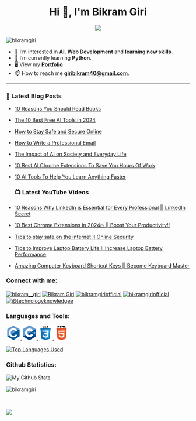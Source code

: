<h1 align="center">Hi 👋, I'm Bikram Giri</h1>
<!-- <h3 align="center">A Computer Science Student</h3> -->

<p align="center">
  <a href="https://github.com/bikramgiri"><img src="https://readme-typing-svg.herokuapp.com/?size=21&center=true&vCenter=true&width=560&height=45&lines=A+Computer+Science+Student"></a>
</p>

<p align="left"> <img src="https://komarev.com/ghpvc/?username=bikramgiri&label=Profile%20views&color=0e75b6&style=flat" alt="bikramgiri" /> </p>

- 👀 I’m interested in **AI**, **Web Development** and **learning new skills**.
- 🌱 I’m currently learning **Python**.
- 🖥️ View my **[Portfolio](https://bikram-giri.com.np/)**
- 📫 How to reach me **giribikram40@gmail.com**.
---

### 📝 Latest Blog Posts
- [10 Reasons You Should Read Books](https://giribikram.com.np/10-reasons-you-should-read-books/)
- [The 10 Best Free AI Tools in 2024](https://giribikram.com.np/the-10-best-free-ai-tools-in-2024/)
- [How to Stay Safe and Secure Online](https://giribikram.com.np/how-to-stay-safe-and-secure-online/)
- [How to Write a Professional Email](https://giribikram.com.np/how-to-write-a-professional-email/)
- [The Impact of AI on Society and Everyday Life](https://giribikram.com.np/the-impact-of-ai-on-society-and-everyday-life/)
- [10 Best AI Chrome Extensions To Save You Hours Of Work](https://giribikram.com.np/10-best-ai-chrome-extensions-to-save-you-hours-of-work/)
- [10 AI Tools To Help You Learn Anything Faster](https://giribikram.com.np/10-ai-tools-to-help-you-learn-anything-faster/)

  ### 📺 Latest YouTube Videos
- [10 Reasons Why LinkedIn is Essential for Every Professional || LinkedIn Secret](https://www.youtube.com/watch?v=fW8ant75WRo)
- [10 Best Chrome Extensions in 2024🔥 || Boost Your Productivity!!](https://www.youtube.com/watch?v=4Uc1PQR0tNA&t=1s)
- [Tips to stay safe on the internet II Online Security](https://www.youtube.com/watch?v=URXpbgqLYMQ&t=42s)
- [Tips to Improve Laptop Battery Life II Increase Laptop Battery Performance](https://www.youtube.com/watch?v=ocHRHOwDDLw)
- [Amazing Computer Keyboard Shortcut Keys || Become Keyboard Master](https://www.youtube.com/watch?v=0bJ0-8FbKcI&t=36s)

<h3 align="left">Connect with me:</h3>
<p align="left">
<a href="https://twitter.com/bikram__giri" target="blank"><img align="center" src="https://raw.githubusercontent.com/rahuldkjain/github-profile-readme-generator/master/src/images/icons/Social/twitter.svg" alt="bikram__giri" height="30" width="40" /></a>
<a href="https://www.linkedin.com/in/bikram-giri/" target="blank" rel="noopener"><img align="center" src="https://raw.githubusercontent.com/rahuldkjain/github-profile-readme-generator/master/src/images/icons/Social/linked-in-alt.svg" alt="Bikram Giri" height="30" width="40" /></a>
<a href="https://fb.com/bikramgiriofficial" target="blank" rel="noopener"><img align="center" src="https://raw.githubusercontent.com/rahuldkjain/github-profile-readme-generator/master/src/images/icons/Social/facebook.svg" alt="bikramgiriofficial" height="30" width="40" /></a>
<a href="https://instagram.com/bikramgiriofficial" target="blank" rel="noopener"><img align="center" src="https://raw.githubusercontent.com/rahuldkjain/github-profile-readme-generator/master/src/images/icons/Social/instagram.svg" alt="bikramgiriofficial" height="30" width="40" /></a>
<a href="https://www.youtube.com/@technologyknowledgee" target="blank" rel="noopener"><img align="center" src="https://raw.githubusercontent.com/rahuldkjain/github-profile-readme-generator/master/src/images/icons/Social/youtube.svg" alt="@technologyknowledgee" height="30" width="40" /></a>
</p>

<h3 align="left">Languages and Tools:</h3>
<p align="left"> <a href="https://www.cprogramming.com/" target="_blank" rel="noreferrer"> <img src="https://raw.githubusercontent.com/devicons/devicon/master/icons/c/c-original.svg" alt="c" width="40" height="40"/> </a> <a href="https://www.w3schools.com/cpp/" target="_blank" rel="noreferrer"> <img src="https://raw.githubusercontent.com/devicons/devicon/master/icons/cplusplus/cplusplus-original.svg" alt="cplusplus" width="40" height="40"/> </a> <a href="https://www.w3schools.com/css/" target="_blank" rel="noreferrer"> <img src="https://raw.githubusercontent.com/devicons/devicon/master/icons/css3/css3-original-wordmark.svg" alt="css3" width="40" height="40"/> </a> <a href="https://www.w3.org/html/" target="_blank" rel="noreferrer"> <img src="https://raw.githubusercontent.com/devicons/devicon/master/icons/html5/html5-original-wordmark.svg" alt="html5" width="40" height="40"/> <!-- </a> <a href="https://developer.mozilla.org/en-US/docs/Web/JavaScript" target="_blank"> <img src="https://raw.githubusercontent.com/devicons/devicon/master/icons/javascript/javascript-original.svg" alt="javascript" width="40" height="40"/> </a> --> </p>

[![Top Languages Used](https://github-readme-stats.vercel.app/api/top-langs/?username=bikramgiri&layout=compact&theme=algolia)](https://github.com/bikramgiri)
<br/>

### Github Statistics:

![My Github Stats](https://github-readme-stats.vercel.app/api?username=bikramgiri&hide=contribs,prs&show_icons=true&theme=algolia)
<br/>

<p><img align="center" src="https://github-readme-streak-stats.herokuapp.com/?user=bikramgiri&theme=algolia" alt="bikramgiri" /></p>
<br/>

![](https://activity-graph.herokuapp.com/graph?username=bikramgiri&custom_title=Bikram%27s%20Contribution%20Graph&theme=react-dark)



<!--START_SECTION:activity-->

<!--END_SECTION:activity-->

<!---
bikramgiri/bikramgiri is a ✨ _special_ ✨ repository because its `README.md` (this file) appears on your GitHub profile.
You can click the Preview link to take a look at your changes.
--->
